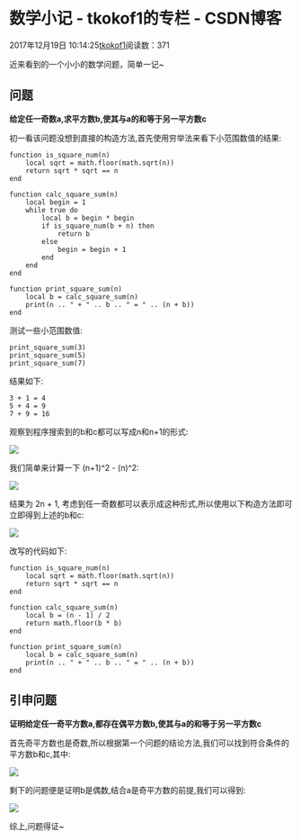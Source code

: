 # 数学小记 - tkokof1的专栏 - CSDN博客

2017年12月19日 10:14:25[tkokof1](https://me.csdn.net/tkokof1)阅读数：371


近来看到的一个小小的数学问题，简单一记~

## 问题

**给定任一奇数a,求平方数b,使其与a的和等于另一平方数c**

初一看该问题没想到直接的构造方法,首先使用穷举法来看下小范围数值的结果:

```
function is_square_num(n)
    local sqrt = math.floor(math.sqrt(n))
    return sqrt * sqrt == n
end

function calc_square_sum(n)
    local begin = 1
    while true do
        local b = begin * begin
        if is_square_num(b + n) then
            return b
        else
            begin = begin + 1
        end
    end
end

function print_square_sum(n)
    local b = calc_square_sum(n)
    print(n .. " + " .. b .. " = " .. (n + b))
end
```

测试一些小范围数值:

```
print_square_sum(3)
print_square_sum(5)
print_square_sum(7)
```

结果如下:

```
3 + 1 = 4
5 + 4 = 9
7 + 9 = 16
```

观察到程序搜索到的b和c都可以写成n和n+1的形式:

![](https://img-blog.csdn.net/20171219101123801?watermark/2/text/aHR0cDovL2Jsb2cuY3Nkbi5uZXQvdGtva29mMQ==/font/5a6L5L2T/fontsize/400/fill/I0JBQkFCMA==/dissolve/70/gravity/SouthEast)

我们简单来计算一下 (n+1)^2 - (n)^2:

![](https://img-blog.csdn.net/20171219101200650?watermark/2/text/aHR0cDovL2Jsb2cuY3Nkbi5uZXQvdGtva29mMQ==/font/5a6L5L2T/fontsize/400/fill/I0JBQkFCMA==/dissolve/70/gravity/SouthEast)

结果为 2n + 1, 考虑到任一奇数都可以表示成这种形式,所以使用以下构造方法即可立即得到上述的b和c:

![](https://img-blog.csdn.net/20171219101223450?watermark/2/text/aHR0cDovL2Jsb2cuY3Nkbi5uZXQvdGtva29mMQ==/font/5a6L5L2T/fontsize/400/fill/I0JBQkFCMA==/dissolve/70/gravity/SouthEast)

改写的代码如下:

```
function is_square_num(n)
    local sqrt = math.floor(math.sqrt(n))
    return sqrt * sqrt == n
end

function calc_square_sum(n)
    local b = (n - 1) / 2
    return math.floor(b * b)
end

function print_square_sum(n)
    local b = calc_square_sum(n)
    print(n .. " + " .. b .. " = " .. (n + b))
end
```

## 引申问题

**证明给定任一奇平方数a,都存在偶平方数b,使其与a的和等于另一平方数c**

首先奇平方数也是奇数,所以根据第一个问题的结论方法,我们可以找到符合条件的平方数b和c,其中:

![](https://img-blog.csdn.net/20171219101241413?watermark/2/text/aHR0cDovL2Jsb2cuY3Nkbi5uZXQvdGtva29mMQ==/font/5a6L5L2T/fontsize/400/fill/I0JBQkFCMA==/dissolve/70/gravity/SouthEast)

剩下的问题便是证明b是偶数,结合a是奇平方数的前提,我们可以得到:

![](https://img-blog.csdn.net/20171219101300310?watermark/2/text/aHR0cDovL2Jsb2cuY3Nkbi5uZXQvdGtva29mMQ==/font/5a6L5L2T/fontsize/400/fill/I0JBQkFCMA==/dissolve/70/gravity/SouthEast)

综上,问题得证~

